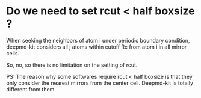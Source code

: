 # Do we need to set rcut < half boxsize ?

When seeking the neighbors of atom i under periodic boundary condition, deepmd-kit considers all j atoms within cutoff Rc from atom i in all mirror cells.

So, no, so there is no limitation on the setting of rcut.

PS: The reason why some softwares require rcut < half boxsize is that they only consider the nearest mirrors from the center cell. Deepmd-kit is totally different from them.
